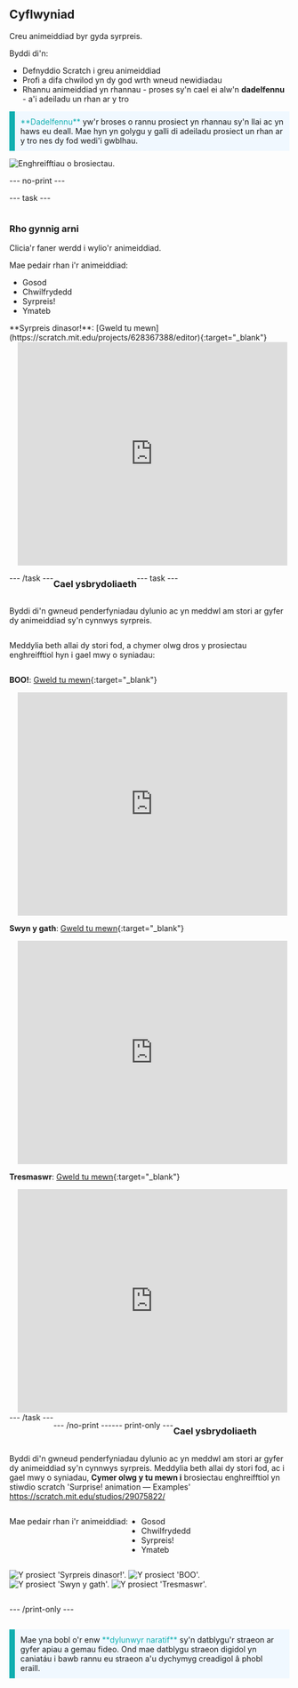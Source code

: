 ## Cyflwyniad

Creu animeiddiad byr gyda syrpreis.

Byddi di'n:

+ Defnyddio Scratch i greu animeiddiad
+ Profi a difa chwilod yn dy god wrth wneud newidiadau
+ Rhannu animeiddiad yn rhannau - proses sy'n cael ei alw'n **dadelfennu** - a'i adeiladu un rhan ar y tro

<p style="border-left: solid; border-width:10px; border-color: #0faeb0; background-color: aliceblue; padding: 10px;">
  <span style="color: #0faeb0">**Dadelfennu**</span> yw'r broses o rannu prosiect yn rhannau sy'n llai ac yn haws eu deall. Mae hyn yn golygu y galli di adeiladu prosiect un rhan ar y tro nes dy fod wedi'i gwblhau. 
</p>

![Enghreifftiau o brosiectau.](images/surprise-example.png)

--- no-print ---

--- task ---

<div style="display: flex; flex-wrap: wrap">
<div style="flex-basis: 200px; flex-grow: 1">  

### Rho gynnig arni

Clicia'r faner werdd i wylio'r animeiddiad.

Mae pedair rhan i'r animeiddiad:
+ Gosod
+ Chwilfrydedd
+ Syrpreis!
+ Ymateb

</div>
<div>
**Syrpreis dinasor!**: [Gweld tu mewn](https://scratch.mit.edu/projects/628367388/editor){:target="_blank"}
<div class="scratch-preview" style="margin-left: 15px;">
  <iframe allowtransparency="true" width="485" height="402" src="https://scratch.mit.edu/projects/embed/628367388/?autostart=false" frameborder="0"></iframe>
</div>

</div>

--- /task ---

### Cael ysbrydoliaeth

--- task ---

Byddi di'n gwneud penderfyniadau dylunio ac yn meddwl am stori ar gyfer dy animeiddiad sy'n cynnwys syrpreis.

Meddylia beth allai dy stori fod, a chymer olwg dros y prosiectau enghreifftiol hyn i gael mwy o syniadau:

**BOO!**: [Gweld tu mewn](https://scratch.mit.edu/projects/628364546/editor){:target="_blank"}
<div class="scratch-preview" style="margin-left: 15px;">
  <iframe allowtransparency="true" width="485" height="402" src="https://scratch.mit.edu/projects/embed/628364546/?autostart=false" frameborder="0"></iframe>
</div>

**Swyn y gath**: [Gweld tu mewn](https://scratch.mit.edu/projects/628366141/editor){:target="_blank"}
<div class="scratch-preview" style="margin-left: 15px;">
  <iframe allowtransparency="true" width="485" height="402" src="https://scratch.mit.edu/projects/embed/628366141/?autostart=false" frameborder="0"></iframe>
</div>

**Tresmaswr**: [Gweld tu mewn](https://scratch.mit.edu/projects/628368951/editor){:target="_blank"}
<div class="scratch-preview" style="margin-left: 15px;">
  <iframe allowtransparency="true" width="485" height="402" src="https://scratch.mit.edu/projects/embed/628368951/?autostart=false" frameborder="0"></iframe>
</div>
--- /task ---

--- /no-print ---

--- print-only ---

### Cael ysbrydoliaeth

Byddi di'n gwneud penderfyniadau dylunio ac yn meddwl am stori ar gyfer dy animeiddiad sy'n cynnwys syrpreis. Meddylia beth allai dy stori fod, ac i gael mwy o syniadau, **Cymer olwg y tu mewn i** brosiectau enghreifftiol yn stiwdio scratch 'Surprise! animation — Examples' https://scratch.mit.edu/studios/29075822/

Mae pedair rhan i'r animeiddiad:
+ Gosod
+ Chwilfrydedd
+ Syrpreis!
+ Ymateb

![Y prosiect 'Syrpreis dinasor!'.](images/dinosaur-surprise.png) ![Y prosiect 'BOO'.](images/boo.png) ![Y prosiect 'Swyn y gath'.](images/cat-magic.png) ![Y prosiect 'Tresmaswr'.](images/tresspass.png)

--- /print-only ---

<p style="border-left: solid; border-width:10px; border-color: #0faeb0; background-color: aliceblue; padding: 10px;">
Mae yna bobl o'r enw <span style="color: #0faeb0">**dylunwyr naratif**</span> sy'n datblygu'r straeon ar gyfer apiau a gemau fideo. Ond mae datblygu straeon digidol yn caniatáu i bawb rannu eu straeon a'u dychymyg creadigol â phobl eraill.
</p>
 
